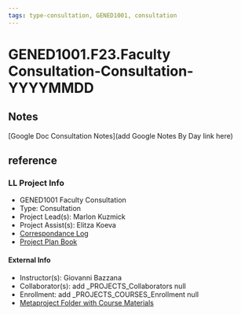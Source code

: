 ```yaml
---
tags: type-consultation, GENED1001, consultation
---
```

# GENED1001.F23.Faculty Consultation-Consultation-YYYYMMDD

## Notes
[Google Doc Consultation Notes](add Google Notes By Day link here)

## reference
### LL Project Info
* GENED1001 Faculty Consultation
* Type: Consultation
* Project Lead(s): Marlon Kuzmick
* Project Assist(s): Elitza Koeva
* [Correspondance Log](https://docs.google.com/document/d/1ro_GM2smfuCxgBSimhJH0LuoZHNUIJQ24yxld9vauJ8/edit)
* [Project Plan Book](https://hackmd.io/@ll-23-24/ryZyWbBC2)

#### External Info
* Instructor(s): Giovanni Bazzana
* Collaborator(s): add _PROJECTS_Collaborators null
* Enrollment: add _PROJECTS_COURSES_Enrollment null
* [Metaproject Folder with Course Materials](https://drive.google.com/drive/folders/1aOTDX1-39VoVYx-Z2x_L9lbSw2jvbM3O)
